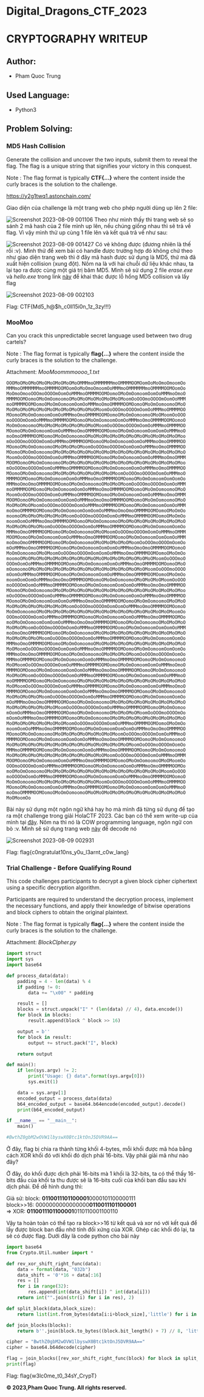 # **Digital_Dragons_CTF_2023**

# **CRYPTOGRAPHY WRITEUP**

## **Author:**

- Pham Quoc Trung

## **Used Language:**

- Python3

## **Problem Solving:**
### MD5 Hash Collision
Generate the collision and uncover the two inputs, submit them to reveal the flag. The flag is a unique string that signifies your victory in this conquest.

Note : The flag format is typically **CTF{...}** where the content inside the curly braces is the solution to the challenge.

https://y2g1twq1.astonchain.com/

Giao diện của challenge là một trang web cho phép người dùng up lên 2 file:

![Screenshot 2023-08-09 001106](https://github.com/AcceleratorHTH/CTF-Writeup/assets/86862725/30d91581-d8c7-4c49-a2c8-649a3d0bafa0)
Theo như mình thấy thì trang web sẽ so sánh 2 mã hash của 2 file mình up lên, nếu chúng giống nhau thì sẽ trả về flag. Vì vậy mình thử up cùng 1 file lên và kết quả trả về như sau:

![Screenshot 2023-08-09 001427](https://github.com/AcceleratorHTH/CTF-Writeup/assets/86862725/fb28fa9e-cb2a-4cc4-881a-93f35c4f608a)
Có vẻ không được (đương nhiên là thế rồi :v). Mình thử để xem bài có handle được trường hợp đó không chứ theo như giao diện trang web thì ở đây mã hash được sử dụng là MD5, thứ mà đã xuất hiện collision (xung đột). Nôm na là với hai chuỗi dữ liệu khác nhau, ta lại tạo ra được cùng một giá trị băm MD5. 
Mình sẽ sử dụng 2 file *erase.exe* và *hello.exe* trong link [này](https://www.mscs.dal.ca/~selinger/md5collision/) để khai thác được lỗ hổng MD5 collision và lấy flag

![Screenshot 2023-08-09 002103](https://github.com/AcceleratorHTH/CTF-Writeup/assets/86862725/290bf080-f866-4fdb-a447-ea6d7f932310)

Flag: CTF{Md5_h@$h_c0ll15i0n_1z_3zy!!!}

### MooMoo
Can you crack this unpredictable secret language used between two drug cartels?

Note : The flag format is typically **flag{...}** where the content inside the curly braces is the solution to the challenge.

Attachment: *MooMoommmoooo_1.txt*
```
OOOMoOMoOMoOMoOMoOMoOMoOMoOMMMmoOMMMMMMmoOMMMMOOMOomOoMoOmoOmoomOo
MMMmoOMMMMMMmoOMMMMOOMOomOoMoOmoOmoomOoMMMmoOMMMMMMmoOMMMMOOMOomOo
MoOmoOmooOOOmoOOOOmOomOoMMMmoOMMMMOOMOomoOMoOmOomoomOomOoMMMmoOmoO
MMMMOOMOomoOMoOmOomoomoOMoOMoOMoOMoOMoOMoOMoomOoOOOmoOOOOmOomOoMMM
moOMMMMOOMOomoOMoOmOomoomOomOoMMMmoOmoOMMMMOOMOomoOMoOmOomoomoOMoO
MoOMoOMoOMoOMoOMoOMoOMoOMoOMoOMoOMoomOoOOOmoOOOOmOomOoMMMmoOMMMMOO
MOomoOMoOmOomoomOomOoMMMmoOmoOMMMMOOMOomoOMoOmOomoomoOMoOMoomOoOOO
moOOOOmOomOoMMMmoOMMMMOOMOomoOMoOmOomoomOomOoMMMmoOmoOMMMMOOMOomoO
MoOmOomoomoOMoOMoOMoOMoOMoOMoOMoOMoomOoOOOmoOOOOmOomOoMMMmoOMMMMOO
MOomoOMoOmOomoomOomOoMMMmoOmoOMMMMOOMOomoOMoOmOomoomOomOomOoMMMmoO
moOmoOMMMMOOMOomoOMoOmOomoomoOMoOMoOMoOMoOMoOMoOMoOMoOMoOMoOMoOMoo
mOoOOOmoOOOOmOomOoMMMmoOMMMMOOMOomoOMoOmOomoomOomOoMMMmoOmoOMMMMOO
MOomoOMoOmOomoomoOMoOMoOMoOMoomOoOOOmoOOOOmOomOomOoMMMmoOmoOMMMMOO
MOomoOMoOmOomoomoOMoOMoOMoOMoOMoOMoOMoOMoOMoOMoOMoOMoOMoOMoOMoOMoO
MoomOoOOOmoOOOOmOomOoMMMmoOMMMMOOMOomoOMoOmOomoomOomOoMMMmoOmoOMMM
MOOMOomoOMoOmOomoomoOMoOMoOMoOMoOMoOMoOMoOMoOMoOMoOMoOMoOMoOMoOMoo
mOoOOOmoOOOOmOomOoMMMmoOMMMMOOMOomoOMoOmOomoomOomOoMMMmoOmoOMMMMOO
MOomoOMoOmOomoomoOMoOMoOMoOMoOMoOMoOMoOMoomOoOOOmoOOOOmOomOoMMMmoO
MMMMOOMOomoOMoOmOomoomOomOoMMMmoOmoOMMMMOOMOomoOMoOmOomoomOomOomOo
MMMmoOmoOmoOMMMMOOMOomoOMoOmOomoomoOMoOMoOMoomOoOOOmoOOOOmOomOoMMM
moOMMMMOOMOomoOMoOmOomoomOomOoMMMmoOmoOMMMMOOMOomoOMoOmOomoomoOMoO
MoomOoOOOmoOOOOmOomOoMMMmoOMMMMOOMOomoOMoOmOomoomOomOoMMMmoOmoOMMM
MOOMOomoOMoOmOomoomOomOomOoMMMmoOmoOmoOMMMMOOMOomoOMoOmOomoomoOMoO
MoOMoOMoOMoomOoOOOmoOOOOmOomOoMMMmoOMMMMOOMOomoOMoOmOomoomOomOoMMM
moOmoOMMMMOOMOomoOMoOmOomoomOomOomOoMMMmoOmoOmoOMMMMOOMOomoOMoOmOo
moomoOMoOMoOMoOMoOMoOMoomOoOOOmoOOOOmOomOoMMMmoOMMMMOOMOomoOMoOmOo
moomOomOoMMMmoOmoOMMMMOOMOomoOMoOmOomoomoOMoOMoOMoOMoOMoOMoOMoOMoO
MoOMoOMoOMoOMoomOoOOOmoOOOOmOomOoMMMmoOMMMMOOMOomoOMoOmOomoomOomOo
MMMmoOmoOMMMMOOMOomoOMoOmOomoomoOMoOMoomOoOOOmoOOOOmOomOoMMMmoOMMM
MOOMOomoOMoOmOomoomOomOoMMMmoOmoOMMMMOOMOomoOMoOmOomoomOomOomOoMMM
moOmoOmoOMMMMOOMOomoOMoOmOomoomoOMoOMoOMoOMoOMoomOoOOOmoOOOOmOomOo
mOoMMMmoOmoOMMMMOOMOomoOMoOmOomoomOomOomOoMMMmoOmoOmoOMMMMOOMOomoO
MoOmOomoomoOMoOMoomOoOOOmoOOOOmOomOomOoMMMmoOmoOMMMMOOMOomoOMoOmOo
moomoOMoOMoOMoOMoOMoOMoOMoOMoOMoOMoOMoOMoOMoOMoOMoOMoOMoomOoOOOmoO
OOOmOomOoMMMmoOMMMMOOMOomoOMoOmOomoomOomOoMMMmoOmoOMMMMOOMOomoOMoO
mOomoomoOMoOMoOMoOMoOMoOMoOMoOMoOMoOMoOMoOMoOMoOMoOMoomOoOOOmoOOOO
mOomOoMMMmoOMMMMOOMOomoOMoOmOomoomOomOoMMMmoOmoOMMMMOOMOomoOMoOmOo
moomOomOomOoMMMmoOmoOmoOMMMMOOMOomoOMoOmOomoomoOMoOMoOMoOMoomOoOOO
moOOOOmOomOoMMMmoOMMMMOOMOomoOMoOmOomoomOomOomOoMMMmoOmoOmoOMMMMOO
MOomoOMoOmOomoomoOMoOMoOMoOMoOMoOMoOMoOMoOMoOMoOMoOMoOMoOMoOMoOMoo
mOoOOOmoOOOOmOomOoMMMmoOMMMMOOMOomoOMoOmOomoomOomOoMMMmoOmoOMMMMOO
MOomoOMoOmOomoomOomOomOoMMMmoOmoOmoOMMMMOOMOomoOMoOmOomoomoOMoOMoO
MoOMoOMoOMoOMoOMoOMoOMoomOoOOOmoOOOOmOomOomOoMMMmoOmoOMMMMOOMOomoO
MoOmOomoomoOMoOMoOMoOMoOMoOMoOMoOMoOMoOMoOMoOMoOMoOMoOMoOMoOMoomOo
OOOmoOOOOmOomOoMMMmoOMMMMOOMOomoOMoOmOomoomOomOoMMMmoOmoOMMMMOOMOo
moOMoOmOomoomOomOomOoMMMmoOmoOmoOMMMMOOMOomoOMoOmOomoomoOMoOMoOMoO
MoOMoOMoomOoOOOmoOOOOmOomOoMMMmoOMMMMOOMOomoOMoOmOomoomOomOomOoMMM
moOmoOmoOMMMMOOMOomoOMoOmOomoomoOMoOMoOMoOMoOMoOMoOMoOMoOMoOMoOMoO
MoOMoOMoOMoOMoomOoOOOmoOOOOmOomOoMMMmoOMMMMOOMOomoOMoOmOomoomOomOo
MMMmoOmoOMMMMOOMOomoOMoOmOomoomoOMoOMoOMoOMoOMoOMoOMoOMoOMoOMoOMoO
MoOMoomOoOOOmoOOOOmOomOomOoMMMmoOmoOMMMMOOMOomoOMoOmOomoomOomOomOo
MMMmoOmoOmoOMMMMOOMOomoOMoOmOomoomoOMoOMoOMoOMoomOoOOOmoOOOOmOomOo
MMMmoOMMMMOOMOomoOMoOmOomoomOomOoMMMmoOmoOMMMMOOMOomoOMoOmOomoomoO
MoOMoomOoOOOmoOOOOmOomOoMMMmoOMMMMOOMOomoOMoOmOomoomOomOoMMMmoOmoO
MMMMOOMOomoOMoOmOomoomOomOomOoMMMmoOmoOmoOMMMMOOMOomoOMoOmOomoomoO
MoOMoOMoomOoOOOmoOOOOmOomOoMMMmoOMMMMOOMOomoOMoOmOomoomOomOoMMMmoO
moOMMMMOOMOomoOMoOmOomoomoOMoOMoOMoOMoOMoOMoOMoOMoOMoOMoOMoOMoOMoO
MoOMoomOoOOOmoOOOOmOomOoMMMmoOMMMMOOMOomoOMoOmOomoomOomOoMMMmoOmoO
MMMMOOMOomoOMoOmOomoomOomOomOoMMMmoOmoOmoOMMMMOOMOomoOMoOmOomoomoO
MoOMoOMoOMoOMoomOoOOOmoOOOOmOomOoMMMmoOMMMMOOMOomoOMoOmOomoomOomOo
mOoMMMmoOmoOmoOMMMMOOMOomoOMoOmOomoomoOMoOMoOMoOMoOMoOMoOMoOMoOMoO
MoOMoOMoOMoOMoOMoOMoomOoOOOmoOOOOmOomOoMMMmoOMMMMOOMOomoOMoOmOomoo
mOomOoMMMmoOmoOMMMMOOMOomoOMoOmOomoomoOMoOMoOMoOMoomOoOOOmoOOOOmOo
mOomOoMMMmoOmoOMMMMOOMOomoOMoOmOomoomoOMoOMoOMoOMoOMoOMoOMoOMoOMoO
MoOMoOMoOMoOMoOMoOMoOMoomOoOOOmoOOOOmOomOoMMMmoOMMMMOOMOomoOMoOmOo
moomOomOoMMMmoOmoOMMMMOOMOomoOMoOmOomoomOomOomOoMMMmoOmoOmoOMMMMOO
MOomoOMoOmOomoomoOMoOMoOMoOMoOMoOMoOMoOMoomOoOOOmoOOOOmOomOoMMMmoO
MMMMOOMOomoOMoOmOomoomOomOomOoMMMmoOmoOmoOMMMMOOMOomoOMoOmOomoomoO
MoOMoOMoOMoOMoOMoOMoOMoOMoOMoOMoOMoOMoOMoOMoOMoomOoOOOmoOOOOmOomOo
MMMmoOMMMMOOMOomoOMoOmOomoomOomOoMMMmoOmoOMMMMOOMOomoOMoOmOomoomoO
MoOMoOMoOMoOMoOMoOMoOMoOMoOMoOMoOMoOMoomOoOOOmoOOOOmOomOoMMMmoOMMM
MOOMOomoOMoOmOomoomOomOoMMMmoOmoOMMMMOOMOomoOMoOmOomoomoOMoOMoomOo
OOOmoOOOOmOomOoMMMmoOMMMMOOMOomoOMoOmOomoomOomOoMMMmoOmoOMMMMOOMOo
moOMoOmOomoomoOMoOMoOMoOMoOMoOMoOMoOMoOMoOMoOMoOMoOMoOMoOMoomOoOOO
moOOOOmOomOoMMMmoOMMMMOOMOomoOMoOmOomoomOomOoMMMmoOmoOMMMMOOMOomoO
MoOmOomoomoOMoOMoOMoOMoOMoOMoOMoOMoomOoOOOmoOOOOmOomOoMMMmoOMMMMOO
MOomoOMoOmOomoomOomOoMMMmoOmoOMMMMOOMOomoOMoOmOomoomOomOomOoMMMmoO
moOmoOMMMMOOMOomoOMoOmOomoomoOMoOMoOMoOMoOMoOMoOMoOMoOMoOMoOMoOMoO
MoOMoomOo
```
Bài này sử dụng một ngôn ngữ khá hay ho mà mình đã từng sử dụng để tạo ra một challenge trong giải HolaCTF 2023. Các bạn có thể xem write-up của mình tại [đây](https://github.com/AcceleratorHTH/CTF-Writeup/tree/main/Hola%20CTF%202023). Nôm na thì nó là COW programming language, ngôn ngữ con bò :v. Mình sẽ sử dụng trang web [này](https://www.cachesleuth.com/cow.html) để decode nó

![Screenshot 2023-08-09 002931](https://github.com/AcceleratorHTH/CTF-Writeup/assets/86862725/4ace3dd7-596a-4dac-a3bb-694e55784851)

Flag: flag{c0ngratulat10ns_y0u_l3arnt_c0w_lang}

### Trial Challenge - Before Qualifying Round
This code challenges participants to decrypt a given block cipher ciphertext using a specific decryption algorithm.

Participants are required to understand the decryption process, implement the necessary functions, and apply their knowledge of bitwise operations and block ciphers to obtain the original plaintext.

Note : The flag format is typically **flag{...}** where the content inside the curly braces is the solution to the challenge.

Attachment: *BlockCIpher.py*
```python
import struct
import sys
import base64

def process_data(data):
    padding = 4 - len(data) % 4
    if padding != 0:
        data += "\x00" * padding

    result = []
    blocks = struct.unpack("I" * (len(data) // 4), data.encode())
    for block in blocks:
        result.append(block ^ block >> 16)

    output = b''
    for block in result:
        output += struct.pack("I", block)

    return output

def main():
    if len(sys.argv) != 2:
        print("Usage: {} data".format(sys.argv[0]))
        sys.exit(1)

    data = sys.argv[1]
    encoded_output = process_data(data)
    b64_encoded_output = base64.b64encode(encoded_output).decode()
    print(b64_encoded_output)

if __name__ == "__main__":
    main()

#BwthZ0gbM2wOVW1lbyswX0Btc1ktOnJ5DVR9AA==
```
Ở đây, flag bị chia ra thành từng khối 4-bytes, mỗi khối được mã hóa bằng cách XOR khối đó với khối đó dịch phải 16-bits. Vậy phải giải mã như nào đây?

Ở đây, do khối được dịch phải 16-bits mà 1 khối là 32-bits, ta có thể thấy 16-bits đầu của khối ta thu được sẽ là 16-bits cuối của khối ban đầu sau khi dịch phải. Để dễ hình dung thì:

Giả sử:
block: **0110011101100001**0000101100000111\
block>>16: 0000000000000000**0110011101100001**\
=> XOR: **0110011101100001**0110110001100110

Vậy ta hoàn toàn có thể tạo ra block>>16 từ kết quả và xor nó với kết quả để lấy được block ban đầu nhờ tính đối xứng của XOR. Ghép các khối đó lại, ta sẽ có được flag. Dưới đây là code python cho bài này
```python
import base64
from Crypto.Util.number import *

def rev_xor_shift_right_func(data):
    data = format(data, "032b")
    data_shift = '0'*16 + data[:16]
    res = []
    for i in range(32):
        res.append(int(data_shift[i]) ^ int(data[i]))
    return int("".join(str(i) for i in res), 2)

def split_block(data,block_size):
	return list(int.from_bytes(data[i:i+block_size],'little') for i in range(0,len(data),block_size))

def join_blocks(blocks):
    return b''.join(block.to_bytes((block.bit_length() + 7) // 8, 'little') for block in blocks)

cipher = "BwthZ0gbM2wOVW1lbyswX0Btc1ktOnJ5DVR9AA=="
cipher = base64.b64decode(cipher)

flag = join_blocks([rev_xor_shift_right_func(block) for block in split_block(cipher, 4)])
print(flag)
```

Flag: flag{w3lc0me_t0_34sY_CrypT}

**© 2023,Pham Quoc Trung. All rights reserved.**
